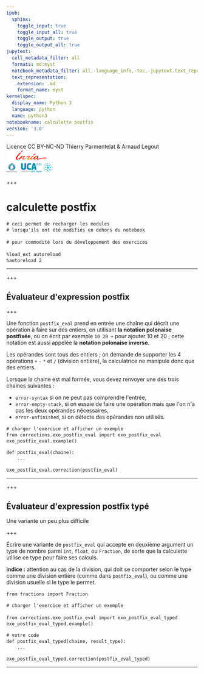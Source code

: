 ```yaml
---
ipub:
  sphinx:
    toggle_input: true
    toggle_input_all: true
    toggle_output: true
    toggle_output_all: true
jupytext:
  cell_metadata_filter: all
  formats: md:myst
  notebook_metadata_filter: all,-language_info,-toc,-jupytext.text_representation.jupytext_version,-jupytext.text_representation.format_version
  text_representation:
    extension: .md
    format_name: myst
kernelspec:
  display_name: Python 3
  language: python
  name: python3
notebookname: calculette postfix
version: '3.0'
---
```


<div class="licence">
<span>Licence CC BY-NC-ND</span>
<span>Thierry Parmentelat &amp; Arnaud Legout</span>
<span><img src="media/both-logos-small-alpha.png" /></span>
</div>

+++

# calculette postfix

```{code-cell} ipython3
# ceci permet de recharger les modules
# lorsqu'ils ont été modifiés en dehors du notebook

# pour commodité lors du développement des exercices

%load_ext autoreload
%autoreload 2
```

****

+++

## Évaluateur d'expression postfix

+++

Une fonction `postfix_eval` prend en entrée une chaîne qui décrit une opération à faire sur des entiers, en utilisant **la notation polonaise postfixée**, où on écrit par exemple `10 20 +` pour ajouter 10 et 20 ; cette notation est aussi appelée la **notation polonaise inverse**.

Les opérandes sont tous des entiers ; on demande de supporter les 4 opérations `+` `-` `*` et `/` (division entière), la calculatrice ne manipule donc que des entiers.

Lorsque la chaine est mal formée, vous devez renvoyer une des trois chaines suivantes :

* `error-syntax` si on ne peut pas comprendre l'entrée,
* `error-empty-stack`, si on essaie de faire une opération mais que l'on n'a pas les deux opérandes nécessaires,
* `error-unfinished`, si on détecte des opérandes non utilisés.

```{code-cell} ipython3
# charger l'exercice et afficher un exemple
from corrections.exo_postfix_eval import exo_postfix_eval
exo_postfix_eval.example()
```

```{code-cell} ipython3
def postfix_eval(chaine):
    ...
```

```{code-cell} ipython3
exo_postfix_eval.correction(postfix_eval)
```

****

+++

## Évaluateur d'expression postfix typé

Une variante un peu plus difficile

+++

Écrire une variante de `postfix_eval` qui accepte en deuxième argument un type de nombre parmi `int`, `float`, ou `Fraction`, de sorte que la calculette utilise ce type pour faire ses calculs.

**indice :** attention au cas de la division, qui doit se comporter selon le type comme une division entière (comme dans `postfix_eval`), ou comme une division usuelle si le type le permet.

```{code-cell} ipython3
from fractions import Fraction
```

```{code-cell} ipython3
# charger l'exercice et afficher un exemple

from corrections.exo_postfix_eval import exo_postfix_eval_typed
exo_postfix_eval_typed.example()
```

```{code-cell} ipython3
# votre code
def postfix_eval_typed(chaine, result_type):
    ...
```

```{code-cell} ipython3
exo_postfix_eval_typed.correction(postfix_eval_typed)
```

****
